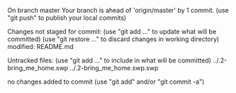 On branch master
Your branch is ahead of 'origin/master' by 1 commit.
  (use "git push" to publish your local commits)

Changes not staged for commit:
  (use "git add <file>..." to update what will be committed)
  (use "git restore <file>..." to discard changes in working directory)
	modified:   README.md

Untracked files:
  (use "git add <file>..." to include in what will be committed)
	../.2-bring_me_home.swp
	../.2-bring_me_home.swp.swp

no changes added to commit (use "git add" and/or "git commit -a")
